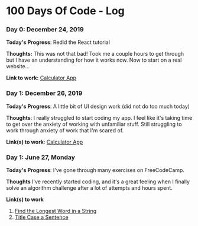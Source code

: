 # 100 Days Of Code - Log

### Day 0: December 24, 2019

**Today's Progress**: Redid the React tutorial

**Thoughts:** This was not that bad! Took me a couple hours to get through but I have an understanding for how it works now. Now to start on a real website...

**Link to work:** [Calculator App](http://www.example.com)

### Day 1: December 26, 2019 
**Today's Progress**: A little bit of UI design work (did not do too much today)

**Thoughts**: I really struggled to start coding my app. I feel like it's taking time to get over the anxiety of working with unfamiliar stuff. Still struggling to work through anxiety of work that I'm scared of. 

**Link(s) to work**: [Calculator App](http://www.example.com)

### Day 1: June 27, Monday

**Today's Progress**: I've gone through many exercises on FreeCodeCamp.

**Thoughts** I've recently started coding, and it's a great feeling when I finally solve an algorithm challenge after a lot of attempts and hours spent.

**Link(s) to work**
1. [Find the Longest Word in a String](https://www.freecodecamp.com/challenges/find-the-longest-word-in-a-string)
2. [Title Case a Sentence](https://www.freecodecamp.com/challenges/title-case-a-sentence)
